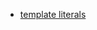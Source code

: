 - [template literals](https://developer.mozilla.org/en-US/docs/Web/JavaScript/Reference/Template_literals)